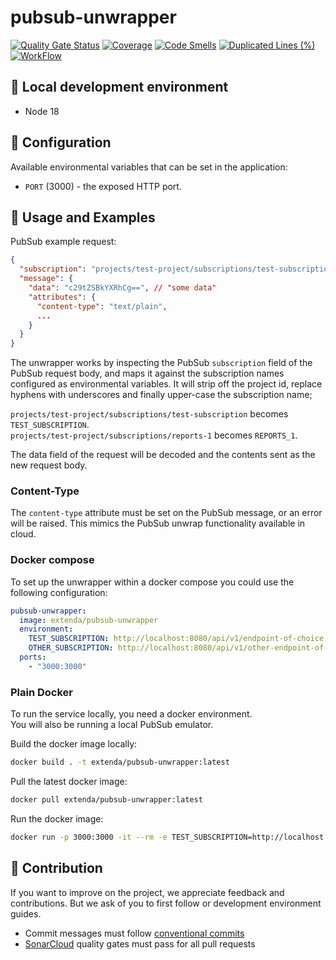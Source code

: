 # pubsub-unwrapper

[![Quality Gate Status](https://sonarcloud.io/api/project_badges/measure?project=extenda_pubsub-unwrapper&metric=alert_status&token=b470bc3eeb211b83f4a2adfd548ac5abf2eef0e4)](https://sonarcloud.io/dashboard?id=extenda_pubsub-unwrapper)
[![Coverage](https://sonarcloud.io/api/project_badges/measure?project=extenda_pubsub-unwrapper&metric=coverage&token=b470bc3eeb211b83f4a2adfd548ac5abf2eef0e4)](https://sonarcloud.io/dashboard?id=extenda_pubsub-unwrapper)
[![Code Smells](https://sonarcloud.io/api/project_badges/measure?project=extenda_pubsub-unwrapper&metric=code_smells&token=b470bc3eeb211b83f4a2adfd548ac5abf2eef0e4)](https://sonarcloud.io/dashboard?id=extenda_pubsub-unwrapper)
[![Duplicated Lines (%)](https://sonarcloud.io/api/project_badges/measure?project=extenda_pubsub-unwrapper&metric=duplicated_lines_density&token=b470bc3eeb211b83f4a2adfd548ac5abf2eef0e4)](https://sonarcloud.io/dashboard?id=extenda_pubsub-unwrapper)
[![WorkFlow](https://github.com/extenda/pubsub-unwrapper/actions/workflows/commit.yaml/badge.svg)](https://github.com/extenda/pubsub-unwrapper/actions)

## :wrench: Local development environment

* Node 18

## :nut_and_bolt: Configuration

Available environmental variables that can be set in the application:

* `PORT` (3000) - the exposed HTTP port.

## :notebook_with_decorative_cover: Usage and Examples

PubSub example request:
```json
{
  "subscription": "projects/test-project/subscriptions/test-subscription",
  "message": {
    "data": "c29tZSBkYXRhCg==", // "some data"
    "attributes": {
      "content-type": "text/plain",
      ...
    }
  }
}
```

The unwrapper works by inspecting the PubSub `subscription` field of the PubSub request body, and maps it against the
subscription names configured as environmental variables. It will strip off the project id, replace hyphens with
underscores and finally upper-case the subscription name;

`projects/test-project/subscriptions/test-subscription` becomes `TEST_SUBSCRIPTION`.\
`projects/test-project/subscriptions/reports-1` becomes `REPORTS_1`.

The data field of the request will be decoded and the contents sent as the new request body.

### Content-Type

The `content-type` attribute must be set on the PubSub message, or an error will be raised.
This mimics the PubSub unwrap functionality available in cloud.

### Docker compose

To set up the unwrapper within a docker compose you could use the following configuration:

```yaml
pubsub-unwrapper:
  image: extenda/pubsub-unwrapper
  environment:
    TEST_SUBSCRIPTION: http://localhost:8080/api/v1/endpoint-of-choice
    OTHER_SUBSCRIPTION: http://localhost:8080/api/v1/other-endpoint-of-choice
  ports:
    - "3000:3000"
```

### Plain Docker

To run the service locally, you need a docker environment.\
You will also be running a local PubSub emulator.

Build the docker image locally:
```bash
docker build . -t extenda/pubsub-unwrapper:latest
```

Pull the latest docker image:
```bash
docker pull extenda/pubsub-unwrapper:latest
```

Run the docker image:
```bash
docker run -p 3000:3000 -it --rm -e TEST_SUBSCRIPTION=http://localhost:8080/api/v1/endpoint-of-choice extenda/pubsub-unwrapper:latest
```

## :information_desk_person: Contribution

If you want to improve on the project, we appreciate feedback and contributions. But we ask of you to first follow or development environment guides.

* Commit messages must follow [conventional commits](https://conventionalcommits.org)
* [SonarCloud](https://sonarcloud.io/dashboard?id=extenda_structurizr-to-png) quality gates must pass for all pull requests
